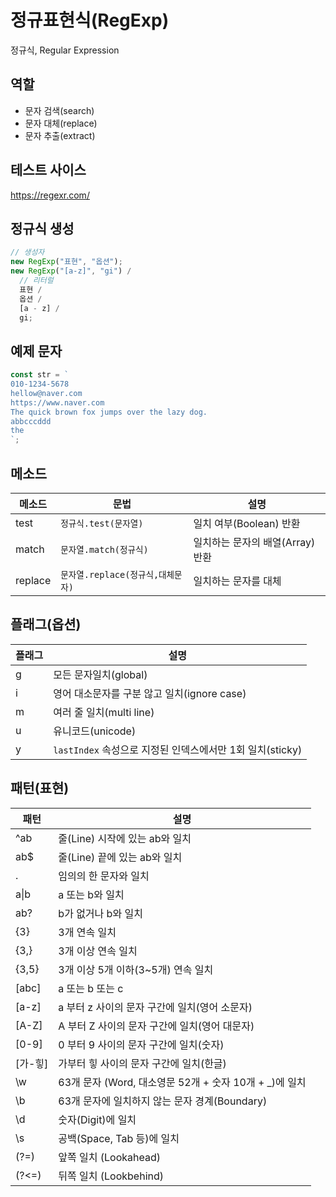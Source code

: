 # 정규표현식(RegExp)

정규식, Regular Expression

## 역할

- 문자 검색(search)
- 문자 대체(replace)
- 문자 추출(extract)

## 테스트 사이스

https://regexr.com/

## 정규식 생성

```js
// 생성자
new RegExp("표현", "옵션");
new RegExp("[a-z]", "gi") /
  // 리터럴
  표현 /
  옵션 /
  [a - z] /
  gi;
```

## 예제 문자

```js
const str = `
010-1234-5678
hellow@naver.com
https://www.naver.com
The quick brown fox jumps over the lazy dog.
abbcccddd
the
`;
```

## 메소드

| 메소드  | 문법                              | 설명                             |
| ------- | --------------------------------- | -------------------------------- |
| test    | `정규식.test(문자열)`             | 일치 여부(Boolean) 반환          |
| match   | `문자열.match(정규식)`            | 일치하는 문자의 배열(Array) 반환 |
| replace | `문자열.replace(정규식,대체문자)` | 일치하는 문자를 대체             |

## 플래그(옵션)

| 플래그 | 설명                                                      |
| ------ | --------------------------------------------------------- |
| g      | 모든 문자일치(global)                                     |
| i      | 영어 대소문자를 구분 않고 일치(ignore case)               |
| m      | 여러 줄 일치(multi line)                                  |
| u      | 유니코드(unicode)                                         |
| y      | `lastIndex` 속성으로 지정된 인덱스에서만 1회 일치(sticky) |

## 패턴(표현)

| 패턴    | 설명                                                    |
| ------- | ------------------------------------------------------- |
| ^ab     | 줄(Line) 시작에 있는 ab와 일치                          |
| ab$     | 줄(Line) 끝에 있는 ab와 일치                            |
| .       | 임의의 한 문자와 일치                                   |
| a\|b    | a 또는 b와 일치                                         |
| ab?     | b가 없거나 b와 일치                                     |
| {3}     | 3개 연속 일치                                           |
| {3,}    | 3개 이상 연속 일치                                      |
| {3,5}   | 3개 이상 5개 이하(3~5개) 연속 일치                      |
| [abc]   | a 또는 b 또는 c                                         |
| [a-z]   | a 부터 z 사이의 문자 구간에 일치(영어 소문자)           |
| [A-Z]   | A 부터 Z 사이의 문자 구간에 일치(영어 대문자)           |
| [0-9]   | 0 부터 9 사이의 문자 구간에 일치(숫자)                  |
| [가-힣] | 가부터 힣 사이의 문자 구간에 일치(한글)                 |
| \w      | 63개 문자 (Word, 대소영문 52개 + 숫자 10개 + \_)에 일치 |
| \b      | 63개 문자에 일치하지 않는 문자 경계(Boundary)           |
| \d      | 숫자(Digit)에 일치                                      |
| \s      | 공백(Space, Tab 등)에 일치                              |
| (?=)    | 앞쪽 일치 (Lookahead)                                   |
| (?<=)   | 뒤쪽 일치 (Lookbehind)                                  |

